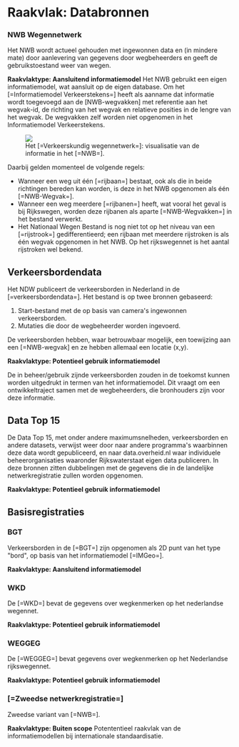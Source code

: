 # Raakvlak: Databronnen

### NWB Wegennetwerk


Het NWB wordt actueel gehouden met ingewonnen data en (in mindere mate) door aanlevering van gegevens door wegbeheerders en geeft de gebruikstoestand weer van wegen.

**Raakvlaktype: Aansluitend informatiemodel**
Het NWB gebruikt een eigen informatiemodel, wat aansluit op de eigen database. Om het [=Informatiemodel Verkeerstekens=] heeft als aanname dat informatie wordt toegevoegd aan de [NWB-wegvakken] met referentie aan het wegvak-id, de richting van het wegvak en relatieve posities in de lengre van het wegvak. De wegvakken zelf worden niet opgenomen in het Informatiemodel Verkeerstekens. 

<figure>
<img src="../images/nwb.png">
<figcaption>Het [=Verkeerskundig wegennetwerk=]: visualisatie van de informatie in het [=NWB=].</caption>
</figure>


Daarbij gelden momenteel de volgende regels:
* Wanneer een weg uit één [=rijbaan=] bestaat, ook als die in beide richtingen bereden kan worden, is deze in het NWB opgenomen als één [=NWB-Wegvak=]. 
* Wanneer een weg meerdere [=rijbanen=] heeft, wat vooral het geval is bij Rijkswegen, worden deze rijbanen als aparte [=NWB-Wegvakken=] in het bestand verwerkt. 
* Het Nationaal Wegen Bestand is nog niet tot op het niveau van een [=rijstrook=] gedifferentieerd; een rijbaan met meerdere rijstroken is als één wegvak opgenomen in het NWB. Op het rijkswegennet is het aantal rijstroken wel bekend.


## Verkeersbordendata


Het NDW publiceert de verkeersborden in Nederland in de [=verkeersbordendata=]. Het bestand is op twee bronnen gebaseerd: 

1. Start-bestand met de op basis van camera's ingewonnen verkeersborden.
2. Mutaties die door de wegbeheerder worden ingevoerd. 

De verkeersborden hebben, waar betrouwbaar mogelijk, een toewijzing aan een [=NWB-wegvak] en ze hebben allemaal een locatie (x,y).</dd>

**Raakvlaktype: Potentieel gebruik informatiemodel**

De in beheer/gebruik zijnde verkeersborden zouden in de toekomst kunnen worden uitgedrukt in termen van het informatiemodel. Dit vraagt om een ontwikkeltraject samen met de wegbeheerders, die bronhouders zijn voor deze informatie.


## Data Top 15


De Data Top 15, met onder andere maximumsnelheden, verkeersborden en andere datasets, verwijst weer door naar andere programma's waarbinnen deze data wordt gepubliceerd, en naar data.overheid.nl waar individuele beheerorganisaties waaronder Rijkswaterstaat eigen data publiceren. In deze bronnen zitten dubbelingen met de gegevens die in de landelijke netwerkregistratie zullen worden opgenomen.</dd>

**Raakvlaktype: Potentieel gebruik informatiemodel**



## Basisregistraties

### BGT
Verkeersborden in de [=BGT=] zijn opgenomen als 2D punt van het type "bord", op basis van het informatiemodel [=IMGeo=].</dd>

**Raakvlaktype: Aansluitend informatiemodel**


### WKD

De [=WKD=] bevat de gegevens over wegkenmerken op het nederlandse wegennet.

**Raakvlaktype: Potentieel gebruik informatiemodel**

### WEGGEG

De [=WEGGEG=] bevat gegevens over wegkenmerken op het Nederlandse rijkswegennet. 

**Raakvlaktype: Potentieel gebruik informatiemodel**



### [=Zweedse netwerkregistratie=]
Zweedse variant van [=NWB=].

**Raakvlaktype: Buiten scope** Potententieel raakvlak van de informatiemodellen bij internationale standaardisatie.


